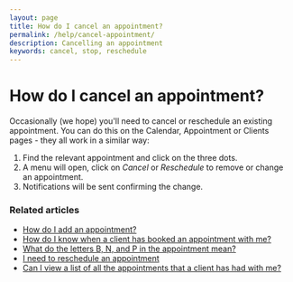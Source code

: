 ```yaml
---
layout: page
title: How do I cancel an appointment?
permalink: /help/cancel-appointment/
description: Cancelling an appointment
keywords: cancel, stop, reschedule
---
```


# How do I cancel an appointment?

Occasionally (we hope) you'll need to cancel or reschedule an existing appointment. You can do this on the Calendar, Appointment or Clients pages - they all work in a similar way:

1. Find the relevant appointment and click on the three dots.
2. A menu will open, click on *Cancel* or *Reschedule* to remove or change an appointment.
3. Notifications will be sent confirming the change.

### Related articles

* [How do I add an appointment?](/help/add-an-appointment)
* [How do I know when a client has booked an appointment with me?](/help/how-do-I-know-when-an-appointment-has-been-booked)
* [What do the letters B, N, and P in the appointment mean?](/help/appointment-status)
* [I need to reschedule an appointment](/help/reschedule-appointment)
* [Can I view a list of all the appointments that a client has had with me?](/help/view-list-of-appointments)
